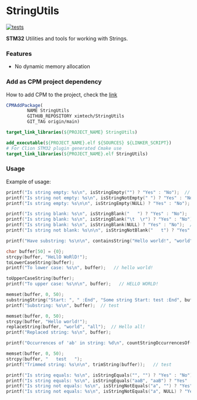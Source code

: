 # StringUtils

[![tests](https://github.com/ximtech/StringUtils/actions/workflows/cmake-ci.yml/badge.svg)](https://github.com/ximtech/StringUtils/actions/workflows/cmake-ci.yml)

**STM32** Utilities and tools for working with Strings.

### Features
- No dynamic memory allocation

### Add as CPM project dependency
How to add CPM to the project, check the [link](https://github.com/cpm-cmake/CPM.cmake)
```cmake
CPMAddPackage(
        NAME StringUtils
        GITHUB_REPOSITORY ximtech/StringUtils
        GIT_TAG origin/main)

target_link_libraries(${PROJECT_NAME} StringUtils)
```
```cmake
add_executable(${PROJECT_NAME}.elf ${SOURCES} ${LINKER_SCRIPT})
# For Clion STM32 plugin generated Cmake use 
target_link_libraries(${PROJECT_NAME}.elf StringUtils)
```

### Usage
Example of usage:
```C
printf("Is string empty: %s\n", isStringEmpty("") ? "Yes" : "No");  // Yes
printf("Is string not empty: %s\n", isStringNotEmpty(" ") ? "Yes" : "No");  // Yes
printf("Is string empty: %s\n\n", isStringEmpty(NULL) ? "Yes" : "No");  // Yes

printf("Is string blank: %s\n", isStringBlank("   ") ? "Yes" : "No");  // Yes
printf("Is string blank: %s\n", isStringBlank("\t  \r") ? "Yes" : "No");  // Yes
printf("Is string blank: %s\n", isStringBlank(NULL) ? "Yes" : "No");  // Yes
printf("Is string not blank: %s\n\n", isStringNotBlank("   t") ? "Yes" : "No");  // Yes

printf("Have substring: %s\n\n", containsString("Hello world!", "world") ? "Yes" : "No");  // Yes

char buffer[50] = {0};
strcpy(buffer, "HeLlO WoRlD!");
toLowerCaseString(buffer);
printf("To lower case: %s\n", buffer);   // hello world!

toUpperCaseString(buffer);
printf("To upper case: %s\n\n", buffer);   // HELLO WORLD!

memset(buffer, 0, 50);
substringString("Start: ", " :End", "Some string Start: test :End", buffer);
printf("Substring: %s\n", buffer);  // test

memset(buffer, 0, 50);
strcpy(buffer, "Hello world!");
replaceString(buffer, "world", "all");  // Hello all!
printf("Replaced string: %s\n", buffer);

printf("Occurrences of 'ab' in string: %d\n", countStringOccurrencesOf("Test ab some other abab", "a"));  // 3

memset(buffer, 0, 50);
strcpy(buffer, "   test   ");
printf("Trimmed string: %s\n\n", trimString(buffer));   // test

printf("Is string equals: %s\n", isStringEquals("", "") ? "Yes" : "No");  // Yes
printf("Is string equals: %s\n", isStringEquals("aaB", "aaB") ? "Yes" : "No");  // Yes
printf("Is string not equals: %s\n", isStringNotEquals("a", "") ? "Yes" : "No");  // Yes
printf("Is string not equals: %s\n", isStringNotEquals("a", NULL) ? "Yes" : "No");  // Yes
```

